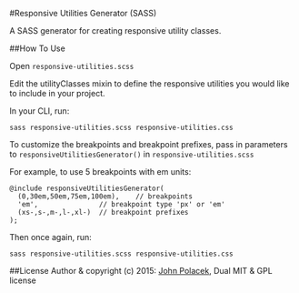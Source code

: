 #Responsive Utilities Generator (SASS)

A SASS generator for creating responsive utility classes.

##How To Use

Open `responsive-utilities.scss`

Edit the utilityClasses mixin to define the responsive utilities you would like to include in your project.

In your CLI, run: 

```
sass responsive-utilities.scss responsive-utilities.css
```

To customize the breakpoints and breakpoint prefixes, pass in parameters to `responsiveUtilitiesGenerator()` in `responsive-utilities.scss`

For example, to use 5 breakpoints with em units:

```
@include responsiveUtilitiesGenerator(
  (0,30em,50em,75em,100em),    // breakpoints
  'em',               // breakpoint type 'px' or 'em'
  (xs-,s-,m-,l-,xl-)  // breakpoint prefixes
);
```

Then once again, run: 

```
sass responsive-utilities.scss responsive-utilities.css
```

##License
Author & copyright (c) 2015: [John Polacek](http://johnpolacek.com), Dual MIT & GPL license